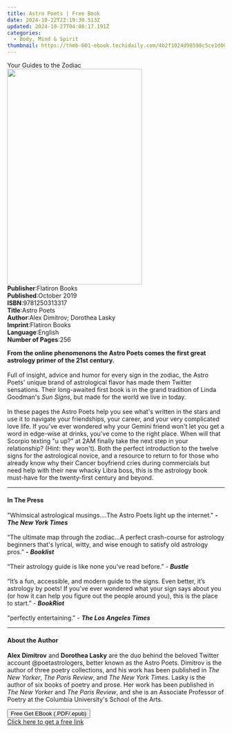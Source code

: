 ```yaml
---
title: Astro Poets | Free Book
date: 2024-10-22T22:19:30.513Z
updated: 2024-10-27T04:08:17.191Z
categories:
  - Body, Mind & Spirit
thumbnail: https://thmb-001-ebook.techidaily.com/4b2f1024d98598c5ce1d0028fe17907abbfc866c6236ee7560032ef9f281db9f.jpg
---
```

<main id="book-container">
  <div class="flex flex-col">
    <div class="book-brief flex-1 py-6 px-4 sm:p-6 md:py-10 md:px-8">
      <!-- brief-->
      <div class="book-brief-main">Your Guides to the Zodiac</div>
    </div>
    <div
      class="book-meta-info flex-1 grid gap-4 col-start-1 col-end-3 row-start-1 sm:mb-6 sm:grid-cols-4 lg:gap-6 lg:col-start-2 lg:row-end-6 lg:row-span-6 lg:mb-0"
    >
      <div
        class="book-meta-info-left place-content-center mt-4 p-4 text-sm leading-6 col-start-2 col-span-2 dark:text-slate-400"
      >
        <img
          class="w-full h-500 object-cover rounded-lg sm:h-255 sm:col-span-2 lg:col-span-full"
          src="https://img-001-ebook.techidaily.com/b5a25582c8e56a9671a9e4594dbfb94a7e6286925c2bade7a2ab987649f2ca9a.jpg"
          alt=""
          width="312"
          height="500"
        />
      </div>
      <div
        class="book-meta-info-right mt-2 col-start-1 row-start-2 col-span-3 self-center"
      >
        <!-- meta data  -->
        <div class="flex flex-col px-4 md:px-8">
          <div class="flex-1">
            <strong>Publisher</strong>:<span class="px-2">Flatiron Books</span>
          </div>
          <div class="flex-1">
            <strong>Published</strong>:<span class="px-2">October 2019</span>
          </div>
          <div class="flex-1">
            <strong>ISBN</strong>:<span class="px-2">9781250313317</span>
          </div>
          <div class="flex-1">
            <strong>Title</strong>:<span class="px-2">Astro Poets</span>
          </div>
          <div class="flex-1">
            <strong>Author</strong>:<span class="px-2"
              >Alex Dimitrov; Dorothea Lasky</span
            >
          </div>
          <div class="flex-1">
            <strong>Imprint</strong>:<span class="px-2">Flatiron Books</span>
          </div>
          <div class="flex-1">
            <strong>Language</strong>:<span class="px-2">English</span>
          </div>
          <div class="flex-1">
            <strong>Number of Pages</strong>:<span class="px-2">256</span>
          </div>
        </div>
      </div>
    </div>
    <div class="book-description flex-1 py-6 px-4 sm:p-6 md:py-10 md:px-8">
      <div class="book-description-main">
        <div accordion-content="" id="description">
          <p>
            <b
              >From the online phenomenons the Astro Poets comes the first great
              astrology primer of the 21st century. </b
            ><br /><br />Full of insight, advice and humor for every sign in the
            zodiac, the Astro Poets' unique brand of astrological flavor has
            made them Twitter sensations. Their long-awaited first book is in
            the grand tradition of Linda Goodman's <i>Sun Signs</i>, but made
            for the world we live in today. <br /><br />In these pages the Astro
            Poets help you see what's written in the stars and use it to
            navigate your friendships, your career, and your very complicated
            love life. If you've ever wondered why your Gemini friend won't let
            you get a word in edge-wise at drinks, you've come to the right
            place. When will that Scorpio texting "u up?" at 2AM finally take
            the next step in your relationship? (Hint: they won't). Both the
            perfect introduction to the twelve signs for the astrological
            novice, and a resource to return to for those who already know why
            their Cancer boyfriend cries during commercials but need help with
            their new whacky Libra boss, this is the astrology book must-have
            for the twenty-first century and beyond.
          </p>
        </div>
        <div class="accordion-fader"></div>
      </div>
    </div>
    <div class="book-excerpts flex-1 py-6 px-4 sm:p-6 md:py-10 md:px-8">
      <!-- excerpts-->
      <div class="book-excerpts-main">
        <hr />
        <h4 class="placeholder placeholder-heading">
          <span>In The Press</span>
        </h4>
        <p></p>
        <p>
          "Whimsical astrological musings....The Astro Poets light up the
          internet." <b>- </b><i><b>The New York Times </b> <br /></i>
          <br />“The ultimate map through the zodiac…A perfect crash-course for
          astrology beginners that's lyrical, witty, and wise enough to satisfy
          old astrology pros.” <b>-</b> <b><i>Booklist</i></b>
          <br /><br />“Their astrology guide is like none you've read before.” -
          <b><i>Bustle</i></b
          ><br /><br />“It’s a fun, accessible, and modern guide to the signs.
          Even better, it’s astrology by poets! If you’ve ever wondered what
          your sign says about you (or how it can help you figure out the people
          around you), this is the place to start.” -
          <b
            ><i>BookRiot<br /><br /></i></b
          >"perfectly entertaining." - <i><b>The Los Angeles Times</b></i>
        </p>
        <p></p>
      </div>
    </div>
    <div class="book-about-author flex-1 py-6 px-4 sm:p-6 md:py-10 md:px-8">
      <!-- about author-->
      <div class="book-main-author-main">
        <hr />
        <h4 class="placeholder placeholder-heading">
          <span>About the Author</span>
        </h4>
        <p>
          <b>Alex Dimitrov</b> and <b>Dorothea Lasky</b> are the duo behind the
          beloved Twitter account @poetastrologers, better known as the Astro
          Poets. Dimitrov is the author of three poetry collections, and his
          work has been published in <i>The New Yorker</i>,
          <i>The Paris Review</i>, and <i>The New York Times</i>. Lasky is the
          author of six books of poetry and prose. Her work has been published
          in <i>The New Yorker </i>and <i>The Paris Review</i>, and she is an
          Associate Professor of Poetry at the Columbia University's School of
          the Arts.
        </p>
      </div>
    </div>
    <div class="book-free-get flex-1 py-6 px-4 sm:p-6 md:py-10 md:px-8">
      <button
        id="btn-free-get"
        class="bg-blue-500 hover:bg-blue-700 text-white font-bold py-2 px-4 rounded"
      >
        Free Get EBook (.PDF/.epub)
      </button>
      <div id="countdown-display" class="px-2 text-lg mt-2"></div>
      <a
        id="free-link"
        class="hidden bg-blue-500 hover:bg-blue-700 text-white font-bold py-2 px-4 rounded"
        href="https://www.ebooks.com/en-us/book/209556785/astro-poets/alex-dimitrov/"
        target="_blank"
        >Click here to get a free link</a
      >
    </div>
    <script>
      let countdownTime = 0;
      let countdownInterval = null;
      document
        .getElementById('btn-free-get')
        .addEventListener('click', startCountdown);
      function startCountdown() {
        countdownTime = new Date().getTime() + 60000 * 3;
        countdownInterval = setInterval(updateCountdown, 1000);
        document.getElementById('btn-free-get').disabled = true;
        document
          .getElementById('btn-free-get')
          .classList.add('bg-gray-500', 'cursor-not-allowed');
      }
      function updateCountdown() {
        let currentTime = new Date().getTime();
        let timeLeft = countdownTime - currentTime;
        let secondsLeft = Math.floor(timeLeft / 1000);
        document.getElementById('countdown-display').innerHTML =
          `Remaining time: ${secondsLeft} seconds.`;
        if (secondsLeft <= 0) {
          clearInterval(countdownInterval);
          document.getElementById('btn-free-get').classList.add('hidden');
          document.getElementById('free-link').classList.remove('hidden');
          document.getElementById('countdown-display').innerHTML = '';
        }
      }
    </script>
  </div>
</main>

<ins class="adsbygoogle"
      style="display:block"
      data-ad-client="ca-pub-7571918770474297"
      data-ad-slot="8358498916"
      data-ad-format="auto"
      data-full-width-responsive="true"></ins>
    